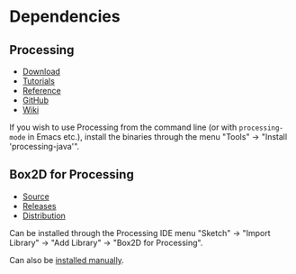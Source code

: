 # Dependencies

## Processing

- [Download](https://processing.org/download/)
- [Tutorials](https://processing.org/tutorials/)
- [Reference](https://processing.org/reference/)
- [GitHub](https://github.com/processing)
- [Wiki](https://github.com/processing/processing/wiki)

If you wish to use Processing from the command line (or with `processing-mode` in Emacs etc.), install the binaries through the menu "Tools" -> "Install 'processing-java'".

## Box2D for Processing

- [Source](https://github.com/shiffman/Box2D-for-Processing)
- [Releases](https://github.com/shiffman/Box2D-for-Processing/releases)
- [Distribution](https://github.com/shiffman/Box2D-for-Processing/releases/download/2.0/box2d_processing.zip)

Can be installed through the Processing IDE menu "Sketch" -> "Import Library" -> "Add Library" -> "Box2D for Processing".

Can also be [installed manually](https://github.com/processing/processing/wiki/How-to-Install-a-Contributed-Library).
